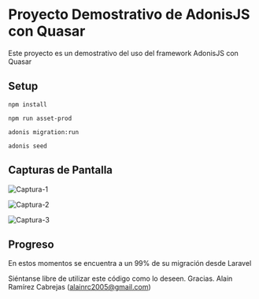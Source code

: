 # Proyecto Demostrativo de AdonisJS con Quasar

Este proyecto es un demostrativo del uso del framework AdonisJS con Quasar

## Setup

`npm install`

`npm run asset-prod`

`adonis migration:run`

`adonis seed`

## Capturas de Pantalla
![Captura-1](https://live.staticflickr.com/65535/50161673967_28016746cf_b.jpg) 

![Captura-2](https://live.staticflickr.com/65535/50160880273_17685b0509_b.jpg)

![Captura-3](https://live.staticflickr.com/65535/50160880258_77341cd3e7_b.jpg)

## Progreso
En estos momentos se encuentra a un 99% de su migración desde Laravel

Siéntanse libre de utilizar este código como lo deseen. Gracias.
Alain Ramírez Cabrejas (alainrc2005@gmail.com)
